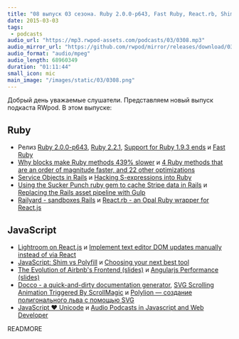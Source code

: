 ```yaml
---
title: "08 выпуск 03 сезона. Ruby 2.0.0-p643, Fast Ruby, React.rb, Shim vs Polyfill, Angularjs Performance, Docco, Polylion и прочее"
date: 2015-03-03
tags:
 - podcasts
audio_url: "https://mp3.rwpod-assets.com/podcasts/03/0308.mp3"
audio_mirror_url: "https://github.com/rwpod/mirror/releases/download/03.08/0308.mp3"
audio_format: "audio/mpeg"
audio_length: 68960349
duration: "01:11:44"
small_icon: mic
main_image: "/images/static/03/0308.png"
---
```


Добрый день уважаемые слушатели. Представляем новый выпуск подкаста RWpod. В этом выпуске:

## Ruby

 - Релиз [Ruby 2.0.0-p643](https://www.ruby-lang.org/en/news/2015/02/25/ruby-2-0-0-p643-is-released/), [Ruby 2.2.1](https://www.ruby-lang.org/en/news/2015/03/03/ruby-2-2-1-released/), [Support for Ruby 1.9.3 ends](https://www.ruby-lang.org/en/news/2015/02/23/support-for-ruby-1-9-3-has-ended/) и [Fast Ruby](https://github.com/JuanitoFatas/fast-ruby)
 - [Why blocks make Ruby methods 439% slower](https://www.omniref.com/ruby/2.2.0/symbols/Proc/yield?#annotation=4087638&line=711) и [4 Ruby methods that are an order of magnitude faster, and 22 other optimizations](https://www.omniref.com/github/JuanitoFatas/fast-ruby/HEAD/files/Rakefile?#annotation=4087643&line=1)
 - [Service Objects in Rails](http://cored.github.io/blog/2015/02/26/service-objects-in-rails/) и [Hacking S-expressions into Ruby](https://sonnym.github.io/2015/02/26/hacking-s-expressions-into-ruby/)
 - [Using the Sucker Punch ruby gem to cache Stripe data in Rails](http://brandonhilkert.com/blog/using-the-sucker-punch-ruby-gem-to-cache-stripe-data-in-rails/) и [Replacing the Rails asset pipeline with Gulp](https://bugsnag.com/blog/replacing-the-rails-asset-pipeline-with-gulp)
 - [Railyard - sandboxes Rails](http://anti-pattern.com/railyard) и [React.rb - an Opal Ruby wrapper for React.js](https://github.com/zetachang/react.rb)

## JavaScript

 - [Lightroom on React.js](https://v2.polarr.co/) и [Implement text editor DOM updates manually instead of via React](https://github.com/atom/atom/pull/5624)
 - [JavaScript: Shim vs Polyfill](http://blog.respoke.io/post/111278536998/javascript-shim-vs-polyfill) и [Choosing your next best tool](https://medium.com/@kbariotis/choosing-your-next-best-tool-fba96eb19a7f)
 - [The Evolution of Airbnb's Frontend (slides)](http://www.slideshare.net/spikebrehm/the-evolution-of-airbnbs-frontend) и [Angularjs Performance (slides)](http://www.slideshare.net/straker503/angularjs-performance)
 - [Docco - a quick-and-dirty documentation generator](http://jashkenas.github.io/docco/), [SVG Scrolling Animation Triggered By ScrollMagic](https://ihatetomatoes.net/svg-scrolling-animation-triggered-scrollmagic/) и [Polylion — создание полигонального льва с помощью SVG](https://css-tricks.com/polylion/)
 - [JavaScript ❤ Unicode](http://fluentconf.com/javascript-html-2015/public/content/2015/02/18-javascript-loves-unicode) и [Audio Podcasts in Javascript and Web Developer](http://www.airingpods.com/cats/javascript-and-web-developer/)

READMORE

